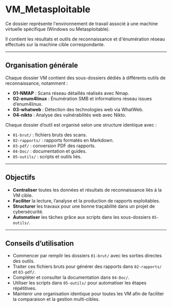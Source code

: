 # VM_Metasploitable

Ce dossier représente l'environnement de travail associé à une machine virtuelle spécifique (Windows ou Metasploitable). 

Il contient les résultats et outils de reconnaissance et d'énumération réseau effectués sur la machine cible correspondante.

---

## Organisation générale

Chaque dossier VM contient des sous-dossiers dédiés à différents outils de reconnaissance, notamment :

- **01-NMAP** : Scans réseau détaillés réalisés avec Nmap.
- **02-enum4linux** : Énumération SMB et informations réseau issues d’enum4linux.
- **03-whatweb** : Détection des technologies web via WhatWeb.
- **04-nikto** : Analyse des vulnérabilités web avec Nikto.

Chaque dossier d’outil est organisé selon une structure identique avec :

- `01-brut/` : fichiers bruts des scans.
- `02-rapports/` : rapports formatés en Markdown.
- `03-pdf/` : conversion PDF des rapports.
- `04-Doc/` : documentation et guides.
- `05-outils/` : scripts et outils liés.

---

## Objectifs

- **Centraliser** toutes les données et résultats de reconnaissance liés à la VM cible.
- **Faciliter** la lecture, l’analyse et la production de rapports exploitables.
- **Structurer** les travaux pour une bonne traçabilité dans un projet de cybersécurité.
- **Automatiser** les tâches grâce aux scripts dans les sous-dossiers `05-outils/`.

---

## Conseils d’utilisation

- Commencer par remplir les dossiers `01-brut/` avec les sorties directes des outils.
- Traiter ces fichiers bruts pour générer des rapports dans `02-rapports/` et `03-pdf/`.
- Compléter et consulter la documentation dans `04-Doc/`.
- Utiliser les scripts dans `05-outils/` pour automatiser les étapes répétitives.
- Maintenir une organisation identique pour toutes les VM afin de faciliter la comparaison et la gestion multi-cibles.
